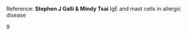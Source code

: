 
<bdl-fmi id="idfmi" mode="continuous" src="HistamineStates.js" fminame="HistamineStates" tolerance="0.000001" starttime="0" fstepsize="0.04" guid="{f9c71b8e-9301-4289-9166-246da738b7f3}" valuereferences="905969664" valuelabels="stateTime" inputs="" inputlabels="" controlid="id5" showcontrols="false"></bdl-fmi>

<bdl-animate-control 
id="id5" 
fromid="idfmi" 
speedfactor="1" 
segments="1;2;3;4;5;6" 
segmentlabels="navázání antigenu na imunitní buňku;uvolnění histaminu;produkce hlenu;bronchokonstrikce;průchod bazofilů;." 
segmentcond="0,gt,1;0,gt,2;0,gt,3;0,gt,4;0,gt,4.8;0,lt,1" 
simsegments="40;80;120;160;200;240"
allowcontinuous="true"></bdl-animate-control> 

<bdl-animate-adobe src="HistaminResized.js" width="850" height="680" name="HistaminResized" fromid="idfmi"></bdl-animate-adobe>
<bdl-bind2a findex="0" aname="children.0.Ag_anim" amin="0" amax="99" fmin="0" fmax="1"></bdl-bind2a>
<bdl-bind2a findex="0" aname="children.0.HistaminBunka_anim" amin="0" amax="99" fmin="1" fmax="2"></bdl-bind2a>
<bdl-bind2a findex="0" aname="children.0.hlen_anim" amin="0" amax="99" fmin="2" fmax="3"></bdl-bind2a>
<bdl-bind2a findex="0" aname="children.0.prudusnice_anim" amin="0" amax="98" fmin="3" fmax="4"></bdl-bind2a>

<bdl-bind2a findex="0" aname="children.0.BunkaPruchodStenou_anim" amin="0" amax="99" fmin="4" fmax="4.8"></bdl-bind2a>


<span class="w3-small">Reference:  **Stephen J Galli & Mindy Tsai** IgE and mast cells in allergic disease
</span>

<div class="w3-center">9</div>


